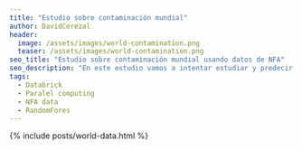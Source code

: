 ```yaml
---
title: "Estudio sobre contaminación mundial"
author: DavidCerezal
header:
  image: /assets/images/world-contamination.png
  teaser: /assets/images/world-contamination.png
seo_title: "Estudio sobre contaminación mundial usando datos de NFA"
seo_description: "En este estudio vamos a intentar estudiar y predecir la capacidad por hectaréa de biocapacidad y la huella ecológica de estas usando los datos de Las National Footprint Accounts (NFA) en asociacón de la Global Footprint Network footprintnetwork.org"  
tags: 
  - Databrick
  - Paralel computing
  - NFA data
  - RandomFores
---
```

{% include posts/world-data.html %}